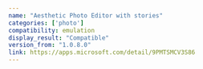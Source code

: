 ```yaml
---
name: "Aesthetic Photo Editor with stories"
categories: ['photo']
compatibility: emulation
display_result: "Compatible"
version_from: "1.0.8.0"
link: https://apps.microsoft.com/detail/9PMTSMCV3S86
---
```

